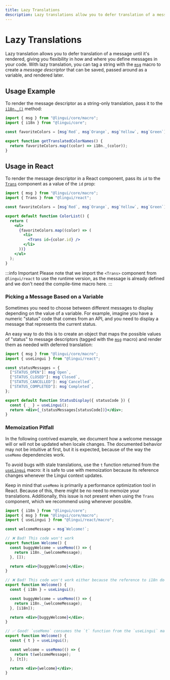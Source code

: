 ```yaml
---
title: Lazy Translations
description: Lazy translations allow you to defer translation of a message until it is actually displayed
---
```


# Lazy Translations

Lazy translation allows you to defer translation of a message until it's rendered, giving you flexibility in how and where you define messages in your code. With lazy translation, you can tag a string with the [`msg`](/ref/macro#definemessage) macro to create a _message descriptor_ that can be saved, passed around as a variable, and rendered later.

## Usage Example

To render the message descriptor as a string-only translation, pass it to the [`i18n._()`](/ref/core#i18n._) method:

```jsx
import { msg } from "@lingui/core/macro";
import { i18n } from "@lingui/core";

const favoriteColors = [msg`Red`, msg`Orange`, msg`Yellow`, msg`Green`];

export function getTranslatedColorNames() {
  return favoriteColors.map((color) => i18n._(color));
}
```

## Usage in React

To render the message descriptor in a React component, pass its `id` to the [`Trans`](/ref/react#trans) component as a value of the `id` prop:

```jsx
import { msg } from "@lingui/core/macro";
import { Trans } from "@lingui/react";

const favoriteColors = [msg`Red`, msg`Orange`, msg`Yellow`, msg`Green`];

export default function ColorList() {
  return (
    <ul>
      {favoriteColors.map((color) => (
        <li>
          <Trans id={color.id} />
        </li>
      ))}
    </ul>
  );
}
```

:::info Important
Please note that we import the `<Trans>` component from `@lingui/react` to use the runtime version, as the message is already defined and we don't need the compile-time macro here.
:::

### Picking a Message Based on a Variable

Sometimes you need to choose between different messages to display depending on the value of a variable. For example, imagine you have a numeric "status" code that comes from an API, and you need to display a message that represents the current status.

An easy way to do this is to create an object that maps the possible values of "status" to message descriptors (tagged with the [`msg`](/ref/macro#definemessage) macro) and render them as needed with deferred translation:

```jsx
import { msg } from "@lingui/core/macro";
import { useLingui } from "@lingui/react";

const statusMessages = {
  ["STATUS_OPEN"]: msg`Open`,
  ["STATUS_CLOSED"]: msg`Closed`,
  ["STATUS_CANCELLED"]: msg`Cancelled`,
  ["STATUS_COMPLETED"]: msg`Completed`,
};

export default function StatusDisplay({ statusCode }) {
  const { _ } = useLingui();
  return <div>{_(statusMessages[statusCode])}</div>;
}
```

### Memoization Pitfall

In the following contrived example, we document how a welcome message will or will not be updated when locale changes. The documented behavior may not be intuitive at first, but it is expected, because of the way the `useMemo` dependencies work.

To avoid bugs with stale translations, use the `t` function returned from the [`useLingui`](/ref/macro#uselingui) macro: it is safe to use with memoization because its reference changes whenever the Lingui context updates.

Keep in mind that `useMemo` is primarily a performance optimization tool in React. Because of this, there might be no need to memoize your translations. Additionally, this issue is not present when using the `Trans` component, which we recommend using whenever possible.

```jsx
import { i18n } from "@lingui/core";
import { msg } from "@lingui/core/macro";
import { useLingui } from "@lingui/react/macro";

const welcomeMessage = msg`Welcome!`;

// ❌ Bad! This code won't work
export function Welcome() {
  const buggyWelcome = useMemo(() => {
    return i18n._(welcomeMessage);
  }, []);

  return <div>{buggyWelcome}</div>;
}

// ❌ Bad! This code won't work either because the reference to i18n does not change
export function Welcome() {
  const { i18n } = useLingui();

  const buggyWelcome = useMemo(() => {
    return i18n._(welcomeMessage);
  }, [i18n]);

  return <div>{buggyWelcome}</div>;
}

// ✅ Good! `useMemo` consumes the `t` function from the `useLingui` macro
export function Welcome() {
  const { t } = useLingui();

  const welcome = useMemo(() => {
    return t(welcomeMessage);
  }, [t]);

  return <div>{welcome}</div>;
}
```
